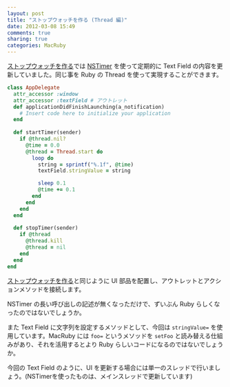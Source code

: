 ```yaml
---
layout: post
title: "ストップウォッチを作る (Thread 編)"
date: 2012-03-08 15:49
comments: true
sharing: true
categories: MacRuby
---
```


[ストップウォッチを作る](/blog/2012/03/07/intro-stopwatch/)では [NSTimer](https://developer.apple.com/library/mac/#documentation/Cocoa/Reference/Foundation/Classes/nstimer_Class/Reference/NSTimer.html) を使って定期的に Text Field の内容を更新していました。同じ事を Ruby の Thread を使って実現することができます。

```ruby
class AppDelegate
  attr_accessor :window
  attr_accessor :textField # アウトレット
  def applicationDidFinishLaunching(a_notification)
    # Insert code here to initialize your application
  end
  
  def startTimer(sender)
    if @thread.nil?
      @time = 0.0
      @thread = Thread.start do
        loop do
          string = sprintf("%.1f", @time)
          textField.stringValue = string

          sleep 0.1
          @time += 0.1
        end
      end
    end
  end
  
  def stopTimer(sender)
    if @thread
      @thread.kill
      @thread = nil
    end
  end
end
```

[ストップウォッチを作る](/blog/2012/03/07/intro-stopwatch/)と同じように UI 部品を配置し、アウトレットとアクションメソッドを接続します。

NSTimer の長い呼び出しの記述が無くなっただけで、ずいぶん Ruby らしくなったのではないでしょうか。

また Text Field に文字列を設定するメソッドとして、今回は `stringValue=` を使用しています。MacRuby には `foo=` というメソッドを `setFoo` と読み替える仕組みがあり、それを活用するとより Ruby らしいコードになるのではないでしょうか。

<p class="note">
今回の Text Field のように、UI を更新する場合には単一のスレッドで行いましょう。(NSTimerを使ったものは、メインスレッドで更新しています)
</p>